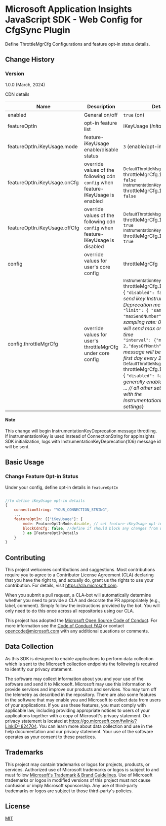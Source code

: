 # Microsoft Application Insights JavaScript SDK - Web Config for CfgSync Plugin

Define ThrottleMgrCfg Configurations and feature opt-in status details.

## Change History

### Version

1.0.0 (March, 2024)

CDN details

| Name    | Description | Details
|---------|------|----------------
| enabled | General on/off | `true` (on)
| featureOptIn | opt-in feature list | iKeyUsage (*inital opt-in*)
| featureOptIn.iKeyUsage.mode | feature-iKeyUsage enable/disable status | `3` (enable/opt-in)
| featureOptIn.iKeyUsage.onCfg | override values of the following cdn `config` when feature-iKeyUsage is enabled |  <sub>DefaultThrottleMsgKey</sub></br>throttleMgrCfg.109.disabled: `false`</br> <sub>InstrumentationKeyDeprecation</sub></br> throttleMgrCfg.106.disabled: `false`
| featureOptIn.iKeyUsage.offCfg | override values of the following cdn `config` when feature-iKeyUsage is disabled | <sub>DefaultThrottleMsgKey</sub></br>throttleMgrCfg.109.disabled: `true`</br> <sub>InstrumentationKeyDeprecation</sub></br> throttleMgrCfg.106.disabled: `true`
| config | override values for user's core config | throttleMgrCfg
| config.throttleMgrCfg | override values for user's throttleMgrCfg under core config | <sub>InstrumentationKeyDeprecation</sub></br> throttleMgrCfg.106:</br>{  `"disabled": false`, *// will send ikey InstrumentationKey Deprecation message*</br>`"limit": { "samplingRate": 1, "maxSendNumber": 1}`, *// sampling rate: 0.0001%, and will send max one message per time* </br>`"interval": {"monthInterval": 2,"daysOfMonth": [1]}`} *// message will be sent on the first day every 2 months*,</br><sub>DefaultThrottleMsgKey</sub></br>throttleMgrCfg.109:</br>{  `"disabled": false`, *// generally enable*</br> ... *// all other settings are same with the InstrumentationKeyDeprecation settings*}</br>

#### Note

This change will begin InstrumentationKeyDeprecation message throttling. If InstrumentationKey is used instead of ConnectionString for appInsights SDK initialization, logs with InstrumentationKeyDeprecation(106) message id will be sent.

## Basic Usage

### Change Feature Opt-in Status

Under your config, define opt-in details in `featureOptIn`

```js

//to define iKeyUsage opt-in details
{
    connectionString: "YOUR_CONNECTION_STRING",
    ...
    featureOptIn: {["iKeyUsage"]: {
        mode: FeatureOptInMode.disable, // set feature-iKeyUsage opt-in status to disable
        blockCdnCfg: false, //define if should block any changes from web config cdn
        } as IFeatureOptInDetails
    }
}

```

## Contributing

This project welcomes contributions and suggestions. Most contributions require you to
agree to a Contributor License Agreement (CLA) declaring that you have the right to,
and actually do, grant us the rights to use your contribution. For details, visit
https://cla.microsoft.com.

When you submit a pull request, a CLA-bot will automatically determine whether you need
to provide a CLA and decorate the PR appropriately (e.g., label, comment). Simply follow the
instructions provided by the bot. You will only need to do this once across all repositories using our CLA.

This project has adopted the [Microsoft Open Source Code of Conduct](https://opensource.microsoft.com/codeofconduct/).
For more information see the [Code of Conduct FAQ](https://opensource.microsoft.com/codeofconduct/faq/)
or contact [opencode@microsoft.com](mailto:opencode@microsoft.com) with any additional questions or comments.

## Data Collection

As this SDK is designed to enable applications to perform data collection which is sent to the Microsoft collection endpoints the following is required to identify our privacy statement.

The software may collect information about you and your use of the software and send it to Microsoft. Microsoft may use this information to provide services and improve our products and services. You may turn off the telemetry as described in the repository. There are also some features in the software that may enable you and Microsoft to collect data from users of your applications. If you use these features, you must comply with applicable law, including providing appropriate notices to users of your applications together with a copy of Microsoft's privacy statement. Our privacy statement is located at https://go.microsoft.com/fwlink/?LinkID=824704. You can learn more about data collection and use in the help documentation and our privacy statement. Your use of the software operates as your consent to these practices.

## Trademarks

This project may contain trademarks or logos for projects, products, or services. Authorized use of Microsoft trademarks or logos is subject to and must follow [Microsoft's Trademark & Brand Guidelines](https://www.microsoft.com/en-us/legal/intellectualproperty/trademarks/usage/general). Use of Microsoft trademarks or logos in modified versions of this project must not cause confusion or imply Microsoft sponsorship. Any use of third-party trademarks or logos are subject to those third-party's policies.

## License

[MIT](LICENSE)
